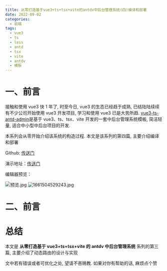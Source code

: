 ```yaml
---
title: 从零打造基于vue3+ts+tsx+vite的antdv中后台管理系统(四)编译和部署
date: 2022-09-02
categories:
  - 前端
tags:
  - vue3
  - ts
  - less
  - antd
  - tsx
  - vite
  - antdv
  - 模板
---
```


# 一、前言

接触和使用 vue3 快 1 年了, 时至今日, vue3 的生态已经趋于成熟, 已结陆陆续续有不少公司开始使用 vue3 开发项目, 学习和使用 vue3 已是大势所趋. <a href="https://github.com/fhtwl/vue3-ts-antd-admin" >vue3-ts-antd-admin</a>是基于 vue3、ts、tsx、vite 开发的一套中后台管理系统模板, 简洁轻量, 适合中小型中后台项目的开发.

本系列会从零开始介绍该系统的构造过程. 本文是该系列的第四篇, 主要介绍编译和部署

Github: <a href ="https://github.com/fhtwl/vue3-ts-antd-admin" >传送门</a>

演示地址：<a href ="https://admin.fhtwl.cc/" >传送门</a>

编辑器预览：

![预览.jpg](https://p6-juejin.byteimg.com/tos-cn-i-k3u1fbpfcp/8757f92912b7414daf146e1d10992bb2~tplv-k3u1fbpfcp-watermark.image?)
![1661504529243.jpg](https://p1-juejin.byteimg.com/tos-cn-i-k3u1fbpfcp/3e68c0b4a91e48a3a4c66f01b9de61ea~tplv-k3u1fbpfcp-watermark.image?)

# 二、前言

# 总结

本文是 **从零打造基于 vue3+ts+tsx+vite 的 antdv 中后台管理系统** 系列的第三篇, 主要介绍了动态路由的设计与实现

文中若有错误或者可优化之处, 望请不吝赐教. 如果对你有帮助的话, 麻烦点个赞
